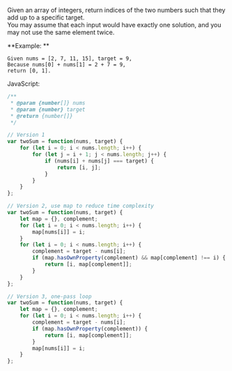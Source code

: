 Given an array of integers, return indices of the two numbers such that they add up to a specific target.  
You may assume that each input would have exactly one solution, and you may not use the same element twice.  

**Example:  **
```
Given nums = [2, 7, 11, 15], target = 9,
Because nums[0] + nums[1] = 2 + 7 = 9,
return [0, 1].
```

JavaScript:
```javascript
/**
 * @param {number[]} nums
 * @param {number} target
 * @return {number[]}
 */

// Version 1
var twoSum = function(nums, target) {
    for (let i = 0; i < nums.length; i++) {
        for (let j = i + 1; j < nums.length; j++) {
            if (nums[i] + nums[j] === target) {
                return [i, j];
            }
        }
    }
};

// Version 2, use map to reduce time complexity
var twoSum = function(nums, target) {
    let map = {}, complement;
    for (let i = 0; i < nums.length; i++) {
        map[nums[i]] = i;
    }
    for (let i = 0; i < nums.length; i++) {
        complement = target - nums[i];
        if (map.hasOwnProperty(complement) && map[complement] !== i) {
            return [i, map[complement]];
        }
    }
};

// Version 3, one-pass loop
var twoSum = function(nums, target) {
    let map = {}, complement;
    for (let i = 0; i < nums.length; i++) {
        complement = target - nums[i];
        if (map.hasOwnProperty(complement)) {
            return [i, map[complement]];
        }
        map[nums[i]] = i;
    }
};
```
